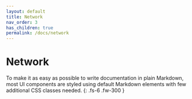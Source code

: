 ```yaml
---
layout: default
title: Network
nav_order: 3
has_children: true
permalink: /docs/network
---
```


# Network

To make it as easy as possible to write documentation in plain Markdown, most UI components are styled using default Markdown elements with few additional CSS classes needed.
{: .fs-6 .fw-300 }
